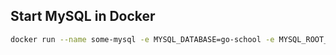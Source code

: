 ## Start MySQL in Docker

```bash
docker run --name some-mysql -e MYSQL_DATABASE=go-school -e MYSQL_ROOT_PASSWORD=my-secret-pw -p 3306:3306 -d mysql:latest 
```